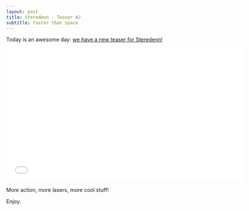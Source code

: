 ```yaml
---
layout: post
title: Steredenn - Teaser #2
subtitle: faster than space
---
```


Today is an awesome day: [we have a new teaser for Steredenn!](http://youtu.be/LMAmQLODcTg)

<iframe width="640" height="360" src="//www.youtube.com/embed/LMAmQLODcTg?rel=0" frameborder="0" allowfullscreen></iframe>

More action, more lasers, more cool stuff!

Enjoy.
